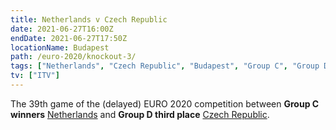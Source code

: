 ```yaml
---
title: Netherlands v Czech Republic
date: 2021-06-27T16:00Z
endDate: 2021-06-27T17:50Z
locationName: Budapest
path: /euro-2020/knockout-3/
tags: ["Netherlands", "Czech Republic", "Budapest", "Group C", "Group D", "Group E", "Group F", "Knockout", "Group of 16", "EURO 2020"]
tv: ["ITV"]
---
```


The 39th game of the (delayed) EURO 2020 competition between **Group C winners** [Netherlands](/netherlands) and **Group D third place** [Czech Republic](/czech-republic).